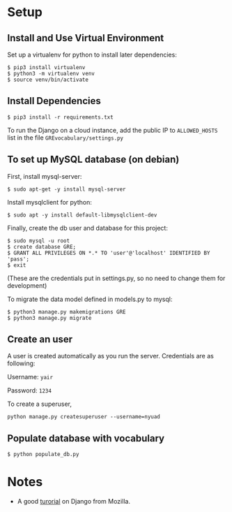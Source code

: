 # Setup
## Install and Use Virtual Environment
Set up a virtualenv for python to install later dependencies:

```
$ pip3 install virtualenv   
$ python3 -m virtualenv venv  
$ source venv/bin/activate
```  

## Install Dependencies
```
$ pip3 install -r requirements.txt
```
To run the Django on a cloud instance, add the public IP to `ALLOWED_HOSTS` list in the file `GREvocabulary/settings.py`

## To set up MySQL database (on debian)
First, install mysql-server:  
```
$ sudo apt-get -y install mysql-server
```  

Install mysqlclient for python:  
```
$ sudo apt -y install default-libmysqlclient-dev  
```

Finally, create the db user and database for this project:
```
$ sudo mysql -u root  
$ create database GRE;    
$ GRANT ALL PRIVILEGES ON *.* TO 'user'@'localhost' IDENTIFIED BY 'pass';  
$ exit
```  
(These are the credentials put in settings.py, so no need to change them for development)  

To migrate the data model defined in models.py to mysql:  
```
$ python3 manage.py makemigrations GRE  
$ python3 manage.py migrate
```

## Create an user
A user is created automatically as you run the server. Credentials are as following:

Username: `yair`

Password: `1234`

To create a superuser,
```
python manage.py createsuperuser --username=nyuad
```

## Populate database with vocabulary
```
$ python populate_db.py
```

# Notes
- A good [turorial](https://developer.mozilla.org/en-US/docs/Learn/Server-side/Django) on Django from Mozilla.
